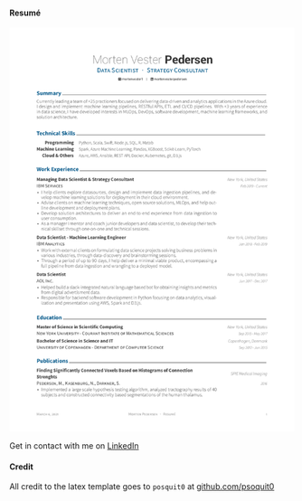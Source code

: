 #### Resumé
[![Résumé](https://raw.githubusercontent.com/mortenvester1/resume/master/build/resume-public.png)](https://raw.githubusercontent.com/mortenvester1/resume/master/build/resume-public.pdf)

Get in contact with me on [LinkedIn](https://www.linkedin.com/in/mortenvesterpedersen/)


#### Credit
All credit to the latex template goes to `posquit0` at [github.com/psoquit0](https://github.com/posquit0/Awesome-CV)
